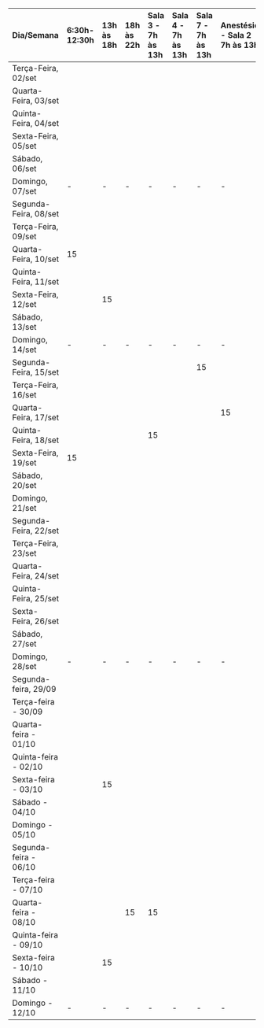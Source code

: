 | Dia/Semana            | 6:30h-12:30h | 13h às 18h | 18h às 22h | Sala 3 - 7h às 13h | Sala 4 - 7h às 13h | Sala 7 - 7h às 13h | Anestésico - Sala 2  - 7h às 13h | Anestésico - Sala 4 - 7h às 13h | Anestésico - Sala 5 - 7h às 13h | Anestésico - Sala 7 - 7h às 13h | Enfermaria - 6:30h-10:30h | Sala  3 - 13h -19h | Sala 5 - 13h-19h | Sala 7 - 13h-19h | Sala 2 - 13h-19h | Enfermaria - 10:30h-14:30h | Discussão - 13h - 17h | 07h - 12h | 13h - 19h | 07h - 12h | 13h - 17h | 10h - 13h |
|:--------------------- |:------------ |:---------- |:---------- |:------------------ |:------------------ |:------------------ |:-------------------------------- |:------------------------------- | ------------------------------- | ------------------------------- |:------------------------- |:------------------ |:---------------- |:---------------- |:---------------- |:-------------------------- |:--------------------- |:--------- |:--------- |:--------- |:--------- |:--------- |
| Terça-Feira, 02/set   |              |            |            |                    |                    |                    |                                  |                                 |                                 |                                 |                           |                    |                  |                  |                  |                            |                       |           |           |           |           |           |
| Quarta-Feira, 03/set  |              |            |            |                    |                    |                    |                                  |                                 |                                 |                                 | 15                        |                    |                  |                  |                  |                            |                       | 15        |           |           |           |           |
| Quinta-Feira, 04/set  |              |            |            |                    |                    |                    |                                  |                                 |                                 |                                 | 15                        |                    |                  |                  |                  |                            |                       |           |           |           |           |           |
| Sexta-Feira, 05/set   |              |            |            |                    |                    |                    |                                  |                                 |                                 |                                 |                           |                    |                  |                  |                  | 15                         |                       |           |           |           |           |           |
| Sábado, 06/set        |              |            |            |                    |                    |                    |                                  |                                 |                                 |                                 |                           |                    |                  |                  |                  |                            |                       |           |           |           |           |           |
| Domingo, 07/set       | -            | -          | -          | -                  | -                  | -                  | -                                | -                               | -                               | -                               | -                         | -                  | -                | -                | -                | -                          | -                     | -         | -         | -         | -         | -         |
| Segunda-Feira, 08/set |              |            |            |                    |                    |                    |                                  |                                 |                                 |                                 |                           | 15                 |                  |                  |                  |                            |                       |           |           |           |           |           |
| Terça-Feira, 09/set   |              |            |            |                    |                    |                    |                                  |                                 |                                 |                                 |                           |                    |                  |                  |                  |                            |                       |           |           |           |           |           |
| Quarta-Feira, 10/set  | 15           |            |            |                    |                    |                    |                                  |                                 |                                 |                                 |                           |                    |                  |                  |                  |                            |                       |           |           |           |           |           |
| Quinta-Feira, 11/set  |              |            |            |                    |                    |                    |                                  |                                 |                                 |                                 |                           |                    |                  |                  |                  |                            |                       |           |           |           |           |           |
| Sexta-Feira, 12/set   |              | 15         |            |                    |                    |                    |                                  |                                 |                                 |                                 |                           |                    |                  |                  |                  |                            |                       |           |           |           |           |           |
| Sábado, 13/set        |              |            |            |                    |                    |                    |                                  |                                 |                                 |                                 |                           |                    |                  |                  |                  |                            |                       |           |           |           |           |           |
| Domingo, 14/set       | -            | -          | -          | -                  | -                  | -                  | -                                | -                               | -                               | -                               | -                         | -                  | -                | -                | -                | -                          | -                     | -         | -         | -         | -         | -         |
| Segunda-Feira, 15/set |              |            |            |                    |                    | 15                 |                                  |                                 |                                 |                                 |                           |                    |                  |                  |                  |                            | 15                    |           |           |           |           |           |
| Terça-Feira, 16/set   |              |            |            |                    |                    |                    |                                  |                                 |                                 |                                 |                           |                    |                  |                  |                  |                            |                       |           |           |           |           |           |
| Quarta-Feira, 17/set  |              |            |            |                    |                    |                    | 15                               |                                 |                                 |                                 |                           |                    |                  |                  |                  |                            |                       |           |           |           |           |           |
| Quinta-Feira, 18/set  |              |            |            | 15                 |                    |                    |                                  |                                 |                                 |                                 |                           |                    |                  |                  |                  |                            |                       |           |           |           |           |           |
| Sexta-Feira, 19/set   | 15           |            |            |                    |                    |                    |                                  |                                 |                                 |                                 |                           |                    |                  | 15               |                  |                            |                       |           |           |           |           |           |
| Sábado, 20/set        |              |            |            |                    |                    |                    |                                  |                                 |                                 |                                 |                           |                    |                  |                  |                  |                            |                       |           |           |           |           |           |
| Domingo, 21/set       |              |            |            |                    |                    |                    |                                  |                                 |                                 |                                 |                           |                    |                  |                  |                  |                            |                       |           |           |           |           |           |
| Segunda-Feira, 22/set |              |            |            |                    |                    |                    |                                  |                                 |                                 |                                 | 15                        | 15                 |                  |                  |                  |                            |                       |           |           |           |           |           |
| Terça-Feira, 23/set   |              |            |            |                    |                    |                    |                                  |                                 |                                 |                                 |                           |                    |                  |                  |                  |                            |                       |           |           |           |           |           |
| Quarta-Feira, 24/set  |              |            |            |                    |                    |                    |                                  |                                 |                                 |                                 | 15                        |                    |                  |                  |                  |                            |                       |           |           |           |           |           |
| Quinta-Feira, 25/set  |              |            |            |                    |                    |                    |                                  |                                 |                                 |                                 | 15                        |                    |                  |                  |                  |                            |                       |           |           |           |           |           |
| Sexta-Feira, 26/set   |              |            |            |                    |                    |                    |                                  |                                 |                                 |                                 |                           |                    |                  |                  |                  | 15                         |                       |           |           |           |           |           |
| Sábado, 27/set        |              |            |            |                    |                    |                    |                                  |                                 |                                 |                                 |                           |                    |                  |                  |                  |                            |                       |           |           |           |           |           |
| Domingo, 28/set       | -            | -          | -          | -                  | -                  | -                  | -                                | -                               | -                               | -                               | -                         | -                  | -                | -                | -                | -                          | -                     | -         | -         | -         | -         | -         |
| Segunda-feira, 29/09  |              |            |            |                    |                    |                    |                                  |                                 | 15                              |                                 |                           |                    |                  |                  |                  |                            | 15                    |           |           |           |           |           |
| Terça-feira - 30/09   |              |            |            |                    |                    |                    |                                  |                                 |                                 |                                 |                           |                    |                  |                  |                  |                            |                       |           |           |           |           |           |
| Quarta-feira - 01/10  |              |            |            |                    |                    |                    |                                  |                                 |                                 |                                 |                           |                    |                  |                  |                  |                            |                       |           | 15        |           |           |           |
| Quinta-feira - 02/10  |              |            |            |                    |                    |                    |                                  |                                 |                                 |                                 |                           |                    |                  |                  |                  |                            | 15                    |           |           |           |           |           |
| Sexta-feira - 03/10   |              | 15         |            |                    |                    |                    |                                  |                                 |                                 |                                 |                           |                    |                  |                  |                  |                            |                       |           |           |           |           |           |
| Sábado - 04/10        |              |            |            |                    |                    |                    |                                  |                                 |                                 |                                 |                           |                    |                  |                  |                  |                            |                       |           |           |           |           |           |
| Domingo - 05/10       |              |            |            |                    |                    |                    |                                  |                                 |                                 |                                 |                           |                    |                  |                  |                  |                            |                       |           |           |           |           |           |
| Segunda-feira - 06/10 |              |            |            |                    |                    |                    |                                  |                                 |                                 |                                 |                           |                    |                  |                  |                  | 15                         |                       |           |           |           |           |           |
| Terça-feira - 07/10   |              |            |            |                    |                    |                    |                                  |                                 |                                 |                                 |                           |                    |                  |                  |                  |                            |                       |           |           |           |           |           |
| Quarta-feira - 08/10  |              |            | 15         | 15                 |                    |                    |                                  |                                 |                                 |                                 |                           |                    |                  |                  |                  |                            |                       |           |           |           |           |           |
| Quinta-feira - 09/10  |              |            |            |                    |                    |                    |                                  |                                 |                                 |                                 |                           |                    |                  |                  |                  |                            | 15                    |           |           |           |           |           |
| Sexta-feira - 10/10   |              | 15         |            |                    |                    |                    |                                  |                                 |                                 |                                 |                           |                    |                  |                  |                  |                            |                       |           |           |           |           |           |
| Sábado - 11/10        |              |            |            |                    |                    |                    |                                  |                                 |                                 |                                 |                           |                    |                  |                  |                  |                            |                       |           |           |           |           |           |
| Domingo - 12/10       | -            | -          | -          | -                  | -                  | -                  | -                                | -                               | -                               | -                               | -                         | -                  | -                | -                | -                | -                          | -                     | -         | -         | -         | -         | -         |

